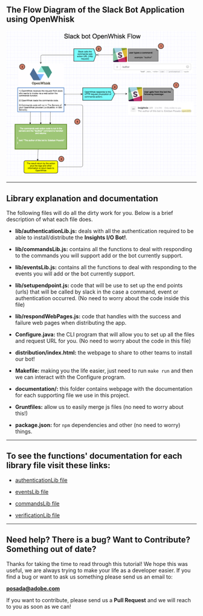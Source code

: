 ## The Flow Diagram of the Slack Bot Application using OpenWhisk

![Flow Chart](ow-flow-diagram.png)

---
## Library explanation and documentation

The following files will do all the dirty work for you. Below is a brief
description of what each file does.

* **lib/authenticationLib.js:** deals with all the authentication required to be able to install/distribute the **Insights I/O Bot!**.

* **lib/commandsLib.js:** contains all the functions to deal with responding to the commands you will support add or the bot currently support.

* **lib/eventsLib.js:** contains all the functions to deal with responding to the events you will add or the bot currently support.

* **lib/setupendpoint.js:** code that will be use to set up the end points (urls) that will be called by slack in the case a command, event or authentication occurred. (No need to worry about the code inside this file)

* **lib/respondWebPages.js:** code that handles with the success and failure web pages when distributing the app.

* **Configure.java:** the CLI program that will allow you to set up all the files and request URL for you. (No need to worry about the code in this file)

* **distribution/index.html:** the webpage to share to other teams to install our bot!

* **Makefile:** making you the life easier, just need to run `make run` and then we can interact with the Configure program.

* **documentation/:** this folder contains webpage with the documentation for each supporting file we use in this project.

* **Gruntfiles:** allow us to easily merge js files (no need to worry about this!)

* **package.json:** for `npm` dependencies and other (no need to worry) things.

---

## To see the functions' documentation for each library file visit these links:

  * [authenticationLib file](https://git.corp.adobe.com/pages/posada/slackbot-library/documentation/authenticationLib.html)
  
  * [eventsLib file](https://git.corp.adobe.com/pages/posada/slackbot-library/documentation/eventsLib.html)
  
  * [commandsLib file](https://git.corp.adobe.com/pages/posada/slackbot-library/documentation/commandsLib.html)
  
  * [verificationLib file](https://git.corp.adobe.com/pages/posada/slackbot-library/documentation/commandsLib.html)
  
---
## Need help? There is a bug? Want to Contribute? Something out of date?

Thanks for taking the time to read through this tutorial! We hope this was useful, we are always trying to make your life as a developer easier. If you find a bug or want to ask us something please send us an email to:

**posada@adobe.com**

If you want to contribute, please send us a **Pull Request** and we will reach to you as soon as we can!

